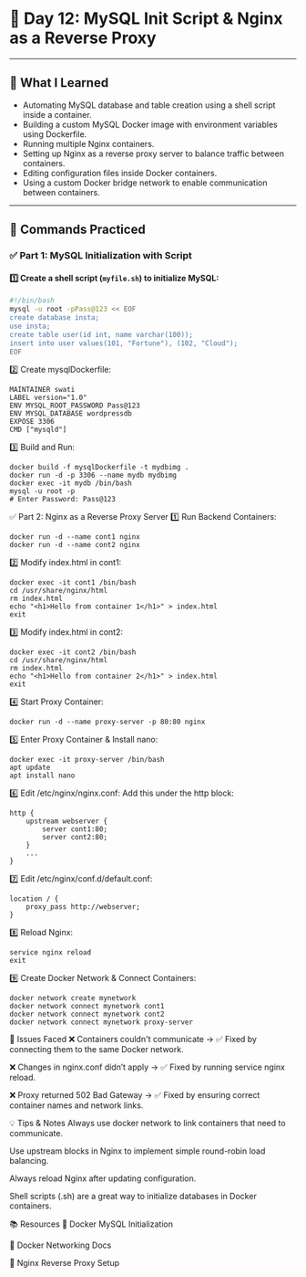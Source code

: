 # 📅 Day 12: MySQL Init Script & Nginx as a Reverse Proxy

---

## 🧠 What I Learned

- Automating MySQL database and table creation using a shell script inside a container.
- Building a custom MySQL Docker image with environment variables using Dockerfile.
- Running multiple Nginx containers.
- Setting up Nginx as a reverse proxy server to balance traffic between containers.
- Editing configuration files inside Docker containers.
- Using a custom Docker bridge network to enable communication between containers.

---

## 🔧 Commands Practiced

### ✅ Part 1: MySQL Initialization with Script

#### 1️⃣ Create a shell script (`myfile.sh`) to initialize MySQL:

```bash
#!/bin/bash
mysql -u root -pPass@123 << EOF
create database insta;
use insta;
create table user(id int, name varchar(100));
insert into user values(101, "Fortune"), (102, "Cloud");
EOF
```
2️⃣ Create mysqlDockerfile:
```FROM mysql
MAINTAINER swati
LABEL version="1.0"
ENV MYSQL_ROOT_PASSWORD Pass@123
ENV MYSQL_DATABASE wordpressdb
EXPOSE 3306
CMD ["mysqld"]
```
3️⃣ Build and Run:
```
docker build -f mysqlDockerfile -t mydbimg .
docker run -d -p 3306 --name mydb mydbimg
docker exec -it mydb /bin/bash
mysql -u root -p
# Enter Password: Pass@123
```
✅ Part 2: Nginx as a Reverse Proxy Server
1️⃣ Run Backend Containers:
```
docker run -d --name cont1 nginx
docker run -d --name cont2 nginx
```
2️⃣ Modify index.html in cont1:
```
docker exec -it cont1 /bin/bash
cd /usr/share/nginx/html
rm index.html
echo "<h1>Hello from container 1</h1>" > index.html
exit
```
3️⃣ Modify index.html in cont2:
```
docker exec -it cont2 /bin/bash
cd /usr/share/nginx/html
rm index.html
echo "<h1>Hello from container 2</h1>" > index.html
exit
```
4️⃣ Start Proxy Container:
```
docker run -d --name proxy-server -p 80:80 nginx
```
5️⃣ Enter Proxy Container & Install nano:
```
docker exec -it proxy-server /bin/bash
apt update
apt install nano
```
6️⃣ Edit /etc/nginx/nginx.conf:
Add this under the http block:

```
http {
    upstream webserver {
        server cont1:80;
        server cont2:80;
    }
    ...
}
```
7️⃣ Edit /etc/nginx/conf.d/default.conf:
```
location / {
    proxy_pass http://webserver;
}
```
8️⃣ Reload Nginx:
```
service nginx reload
exit
```
9️⃣ Create Docker Network & Connect Containers:
```
docker network create mynetwork
docker network connect mynetwork cont1
docker network connect mynetwork cont2
docker network connect mynetwork proxy-server
```
🐛 Issues Faced
❌ Containers couldn't communicate → ✅ Fixed by connecting them to the same Docker network.

❌ Changes in nginx.conf didn’t apply → ✅ Fixed by running service nginx reload.

❌ Proxy returned 502 Bad Gateway → ✅ Fixed by ensuring correct container names and network links.

💡 Tips & Notes
Always use docker network to link containers that need to communicate.

Use upstream blocks in Nginx to implement simple round-robin load balancing.

Always reload Nginx after updating configuration.

Shell scripts (.sh) are a great way to initialize databases in Docker containers.

📚 Resources
📘 Docker MySQL Initialization

📘 Docker Networking Docs

📘 Nginx Reverse Proxy Setup
